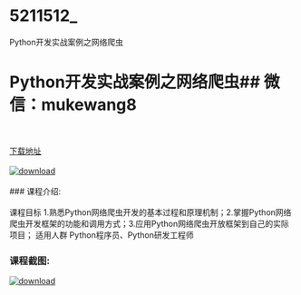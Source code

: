 # 5211512_
Python开发实战案例之网络爬虫
# Python开发实战案例之网络爬虫## 微信：mukewang8
<br/></br>[下载地址](http://www.36tz.cn/article/5211512 "下载地址")
<br/></br>[![download](http://36tz.cn/muke_img/2020_03_2-146-300x197.png "下载地址")](http://www.36tz.cn/article/5211512 "下载地址")
<br/></br>### 课程介绍:<br/></br>课程目标
1.熟悉Python网络爬虫开发的基本过程和原理机制；2.掌握Python网络爬虫开发框架的功能和调用方式；3.应用Python网络爬虫开放框架到自己的实际项目；
适用人群
Python程序员、Python研发工程师

### 课程截图:
[![download](http://36tz.cn/muke_img/2020_03_1-154.png "下载地址")](http://www.36tz.cn/article/5211512 "下载地址")
